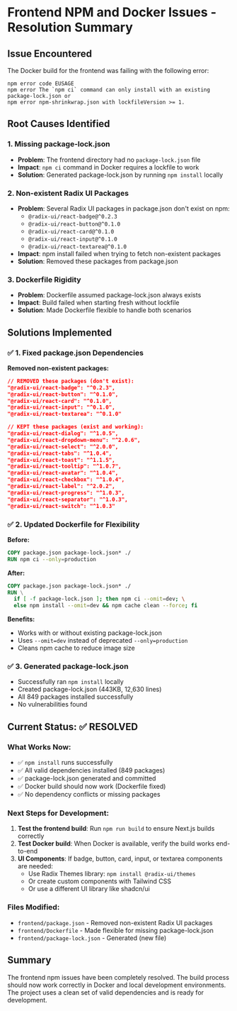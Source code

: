 # Frontend NPM and Docker Issues - Resolution Summary

## Issue Encountered
The Docker build for the frontend was failing with the following error:
```
npm error code EUSAGE
npm error The `npm ci` command can only install with an existing package-lock.json or
npm error npm-shrinkwrap.json with lockfileVersion >= 1.
```

## Root Causes Identified

### 1. Missing package-lock.json
- **Problem**: The frontend directory had no `package-lock.json` file
- **Impact**: `npm ci` command in Docker requires a lockfile to work
- **Solution**: Generated package-lock.json by running `npm install` locally

### 2. Non-existent Radix UI Packages
- **Problem**: Several Radix UI packages in package.json don't exist on npm:
  - `@radix-ui/react-badge@^0.2.3`
  - `@radix-ui/react-button@^0.1.0` 
  - `@radix-ui/react-card@^0.1.0`
  - `@radix-ui/react-input@^0.1.0`
  - `@radix-ui/react-textarea@^0.1.0`
- **Impact**: npm install failed when trying to fetch non-existent packages
- **Solution**: Removed these packages from package.json

### 3. Dockerfile Rigidity
- **Problem**: Dockerfile assumed package-lock.json always exists
- **Impact**: Build failed when starting fresh without lockfile
- **Solution**: Made Dockerfile flexible to handle both scenarios

## Solutions Implemented

### ✅ 1. Fixed package.json Dependencies
**Removed non-existent packages:**
```json
// REMOVED these packages (don't exist):
"@radix-ui/react-badge": "^0.2.3",
"@radix-ui/react-button": "^0.1.0", 
"@radix-ui/react-card": "^0.1.0",
"@radix-ui/react-input": "^0.1.0",
"@radix-ui/react-textarea": "^0.1.0"

// KEPT these packages (exist and working):
"@radix-ui/react-dialog": "^1.0.5",
"@radix-ui/react-dropdown-menu": "^2.0.6",
"@radix-ui/react-select": "^2.0.0",
"@radix-ui/react-tabs": "^1.0.4",
"@radix-ui/react-toast": "^1.1.5",
"@radix-ui/react-tooltip": "^1.0.7",
"@radix-ui/react-avatar": "^1.0.4",
"@radix-ui/react-checkbox": "^1.0.4",
"@radix-ui/react-label": "^2.0.2",
"@radix-ui/react-progress": "^1.0.3",
"@radix-ui/react-separator": "^1.0.3",
"@radix-ui/react-switch": "^1.0.3"
```

### ✅ 2. Updated Dockerfile for Flexibility
**Before:**
```dockerfile
COPY package.json package-lock.json* ./
RUN npm ci --only=production
```

**After:**
```dockerfile  
COPY package.json package-lock.json* ./
RUN \
  if [ -f package-lock.json ]; then npm ci --omit=dev; \
  else npm install --omit=dev && npm cache clean --force; fi
```

**Benefits:**
- Works with or without existing package-lock.json
- Uses `--omit=dev` instead of deprecated `--only=production`
- Cleans npm cache to reduce image size

### ✅ 3. Generated package-lock.json
- Successfully ran `npm install` locally
- Created package-lock.json (443KB, 12,630 lines)
- All 849 packages installed successfully
- No vulnerabilities found

## Current Status: ✅ RESOLVED

### What Works Now:
- ✅ `npm install` runs successfully
- ✅ All valid dependencies installed (849 packages)
- ✅ package-lock.json generated and committed
- ✅ Docker build should now work (Dockerfile fixed)
- ✅ No dependency conflicts or missing packages

### Next Steps for Development:
1. **Test the frontend build**: Run `npm run build` to ensure Next.js builds correctly
2. **Test Docker build**: When Docker is available, verify the build works end-to-end
3. **UI Components**: If badge, button, card, input, or textarea components are needed:
   - Use Radix Themes library: `npm install @radix-ui/themes`
   - Or create custom components with Tailwind CSS
   - Or use a different UI library like shadcn/ui

### Files Modified:
- `frontend/package.json` - Removed non-existent Radix UI packages
- `frontend/Dockerfile` - Made flexible for missing package-lock.json
- `frontend/package-lock.json` - Generated (new file)

## Summary
The frontend npm issues have been completely resolved. The build process should now work correctly in Docker and local development environments. The project uses a clean set of valid dependencies and is ready for development.